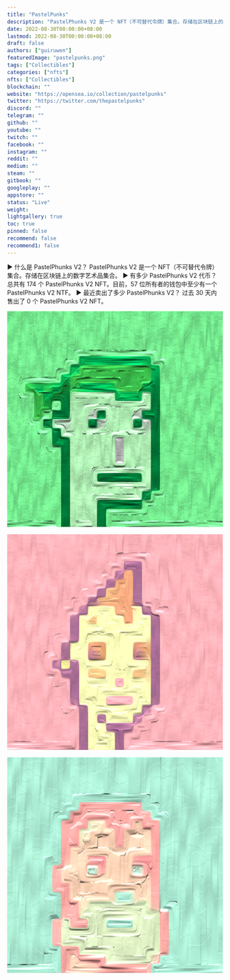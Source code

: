 ```yaml
---
title: "PastelPunks"
description: "PastelPhunks V2 是一个 NFT（不可替代令牌）集合。存储在区块链上的数字艺术品集合。"
date: 2022-08-30T00:00:00+08:00
lastmod: 2022-08-30T00:00:00+08:00
draft: false
authors: ["guiruwen"]
featuredImage: "pastelpunks.png"
tags: ["Collectibles"]
categories: ["nfts"]
nfts: ["Collectibles"]
blockchain: ""
website: "https://opensea.io/collection/pastelpunks"
twitter: "https://twitter.com/thepastelpunks"
discord: ""
telegram: ""
github: ""
youtube: ""
twitch: ""
facebook: ""
instagram: ""
reddit: ""
medium: ""
steam: ""
gitbook: ""
googleplay: ""
appstore: ""
status: "Live"
weight: 
lightgallery: true
toc: true
pinned: false
recommend: false
recommend1: false
---
```

▶ 什么是 PastelPhunks V2？
PastelPhunks V2 是一个 NFT（不可替代令牌）集合。存储在区块链上的数字艺术品集合。
▶ 有多少 PastelPhunks V2 代币？
总共有 174 个 PastelPhunks V2 NFT。目前，57 位所有者的钱包中至少有一个 PastelPhunks V2 NTF。
▶ 最近卖出了多少 PastelPhunks V2？
过去 30 天内售出了 0 个 PastelPhunks V2 NFT。

![nft](01.png)



![nft](02.png)



![nft](03.png)



